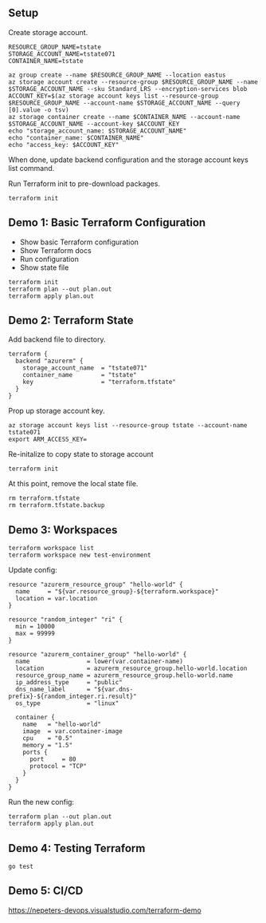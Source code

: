 ## Setup

Create storage account.

```
RESOURCE_GROUP_NAME=tstate
STORAGE_ACCOUNT_NAME=tstate071
CONTAINER_NAME=tstate

az group create --name $RESOURCE_GROUP_NAME --location eastus
az storage account create --resource-group $RESOURCE_GROUP_NAME --name $STORAGE_ACCOUNT_NAME --sku Standard_LRS --encryption-services blob
ACCOUNT_KEY=$(az storage account keys list --resource-group $RESOURCE_GROUP_NAME --account-name $STORAGE_ACCOUNT_NAME --query [0].value -o tsv)
az storage container create --name $CONTAINER_NAME --account-name $STORAGE_ACCOUNT_NAME --account-key $ACCOUNT_KEY
echo "storage_account_name: $STORAGE_ACCOUNT_NAME"
echo "container_name: $CONTAINER_NAME"
echo "access_key: $ACCOUNT_KEY"
```

When done, update backend configuration and the storage account keys list command.

Run Terraform init to pre-download packages.

```
terraform init
```

## Demo 1: Basic Terraform Configuration

- Show basic Terraform configuration
- Show Terraform docs
- Run configuration
- Show state file

```
terraform init
terraform plan --out plan.out
terraform apply plan.out
```

## Demo 2: Terraform State

Add backend file to directory.

```
terraform {
  backend "azurerm" {
    storage_account_name  = "tstate071"
    container_name        = "tstate"
    key                   = "terraform.tfstate"
  }
}
```

Prop up storage account key.

```
az storage account keys list --resource-group tstate --account-name tstate071
export ARM_ACCESS_KEY=
```

Re-initalize to copy state to storage account

```
terraform init
```

At this point, remove the local state file.

```
rm terraform.tfstate
rm terraform.tfstate.backup
```

## Demo 3: Workspaces

```
terraform workspace list
terraform workspace new test-environment
```

Update config:

```
resource "azurerm_resource_group" "hello-world" {
  name     = "${var.resource_group}-${terraform.workspace}"
  location = var.location
}

resource "random_integer" "ri" {
  min = 10000
  max = 99999
}

resource "azurerm_container_group" "hello-world" {
  name                = lower(var.container-name)
  location            = azurerm_resource_group.hello-world.location
  resource_group_name = azurerm_resource_group.hello-world.name
  ip_address_type     = "public"
  dns_name_label      = "${var.dns-prefix}-${random_integer.ri.result}"
  os_type             = "linux"

  container {
    name   = "hello-world"
    image  = var.container-image
    cpu    = "0.5"
    memory = "1.5"
    ports {
      port     = 80
      protocol = "TCP"
    }
  }
}
```

Run the new config:

```
terraform plan --out plan.out
terraform apply plan.out
```

## Demo 4: Testing Terraform

```
go test
```

## Demo 5: CI/CD

https://nepeters-devops.visualstudio.com/terraform-demo
